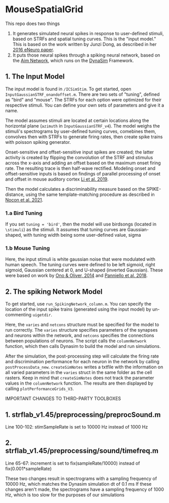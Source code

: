 # MouseSpatialGrid

This repo does two things
1. It generates simulated neural spikes in response to user-defined stimuli, based on STRFs and spatial tuning curves. This is the "input model." This is based on the work written by Junzi Dong, as described in her [2016 eNeuro paper](https://www.eneuro.org/content/3/1/ENEURO.0086-15.2015).
2. It puts those neural spikes through a spiking neural network, based on the [Aim Network](https://www.biorxiv.org/content/10.1101/2020.12.10.419762v1), which runs on the [DynaSim](https://github.com/DynaSim/DynaSim) Framework.

## 1. The Input Model
The input model is found in `/ICSimStim`. To get started, open `InputGaussianSTRF_onandoffset.m`.
There are two sets of "tuning", defined as "bird" and "mouse".
The STRFs for each option were optimized for their respective stimuli.
You can define your own sets of parameters and give it a name.

The model assumes stimuli are located at certain locations along the horizontal plane (`azimuth` in `InputGaussianSTRF_v4`).
The model weighs the stimuli's spectrograms by user-defined tuning curves, comebines them, convolves then with STRFs to generate firing rates, then create spike trains with poisson spiking generator.

Onset-sensitive and offset-sensitive input spikes are created; the latter activity is created by flipping the convolution of the STRF and stimulus across the x-axis and adding an offset based on the maximum onset firing rate. The resulting trace is then half-wave rectified. Modeling onset and offset-sensitive inputs is based on findings of parallel processing of onset and offset in mouse auditory cortex [Li et al. 2019](https://www.cell.com/cell-reports/fulltext/S2211-1247(19)30399-7).

Then the model calculates a discriminability measure based on the SPIKE-distance, using the same template-matching procedure as described in [Nocon et al. 2021](https://www.biorxiv.org/content/10.1101/2021.09.11.459906v2.full).

### 1.a Bird Tuning
If you set `tuning = 'bird'`, then the model will use birdsongs (located in `\stimuli`) as the stimuli.
It assumes that tuning curves are Gaussian-shaped, with tuning width being some user-defined value, sigma

### 1.b Mouse Tuning
Here, the input stimuli is white gaussian noise that were modulated with human speech.
The tuning curves were defined to be left sigmoid, right sigmoid, Gaussian centered at 0, and U-shaped (inverted Gaussian). These were based on work by [Ono & Oliver, 2014](https://www.jneurosci.org/content/34/10/3779) and [Panniello et al. 2018](https://pubmed.ncbi.nlm.nih.gov/29136122/). 

## 2. The spiking Network Model
To get started, use `run_SpikingNetwork_column.m`. You can specify the location of the input spike trains (generated using the input model) by un-commenting `uigetdir`.

Here, the `varies` and `netcons` structure must be specified for the model to run correctly.
The `varies` structure specifies parameters of the synapses and neurons within the network, and `netcons` specifies the connections between populations of neurons. The script calls the `columnNetwork` function, which then calls Dynasim to build the model and run simulations.

After the simulation, the post-processing step will calculate the firing rate and discrimination performance for each neuron in the network by calling `postProcessData_new`. `createSimNotes` writes a txtfile with the information on all varied parameters in the `varies` struct in the same folder as the cell rasters. Keep in mind that `createSimNotes` does not track the parameter values in the `columnNetwork` function. The results are then displayed by calling `plotPerformanceGrids_V3`.

IMPORTANT CHANGES TO THIRD-PARTY TOOLBOXES

## 1. strflab_v1.45/preprocessing/preprocSound.m

Line 100-102: stimSampleRate is set to 10000 Hz instead of 1000 Hz

## 2. strflab_v1.45/preprocessing/sound/timefreq.m

Line 65-67: increment is set to fix(sampleRate/10000) instead of fix(0.001*sampleRate)

These two changes result in spectrograms with a sampling frequency of 10000 Hz, which matches the Dynasim simulation dt of 0.1 ms
If these changes aren't made, the spectrograms have a sampling frequency of 1000 Hz, which is too slow for the purposes of our simulations
